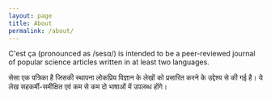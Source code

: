 ```yaml
---
layout: page
title: About
permalink: /about/
---
```


C'est ça (pronounced as /sesɑ/) is intended to be a peer-reviewed journal of popular science articles written in at least two languages.

सेसा एक पत्रिका है जिसकी स्थापना लोकप्रिय विज्ञान के लेखों को प्रसारित करने के उद्देश्य से की गई है। ये लेख सहकर्मी-समीक्षित एवं कम से कम दो भाषाओं में उपलब्ध होंगे।